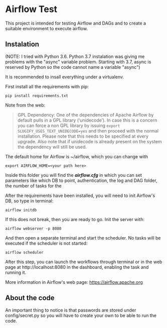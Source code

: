 # Airflow Test

This project is intended for testing Airflow and DAGs and to create a suitable environment to execute airflow.

## Instalation
(NOTE: I tried with Python 3.6. Python 3.7 instalation was giving me problems with the "async" variable problem. Starting with 3.7, async is reserved by Python so the code cannot name a variable "async")

It is recommended to insall everything under a virtualenv.

First install all the requirements with pip:

    pip install requirements.txt

Note from the web:

> GPL Dependency: One of the dependencies of Apache Airflow by default pulls in a GPL library (‘unidecode’). In case this is a concern you can force a non GPL library by issuing `export  SLUGIFY_USES_TEXT_UNIDECODE=yes`  and then proceed with the normal installation. Please note that this needs to be specified at every upgrade. Also note that if  unidecode  is already present on the system the dependency will still be used.

The default home for Airflow is ~/airflow, which you can change with

    export AIRFLOW_HOME=<your path here>
 
Inside this folder you will find the ***airflow.cfg*** in which you can set parameters like which DB to point, authentication, the log and DAG folder, the number of tasks for the 

After the requirements have been installed, you will need to init Airflow's DB, so type in terminal:

    airflow initdb

If this does not break, then you are ready to go. Init the server with:

    airflow webserver -p 8080

And then open a separate terminal and start the scheduler. No tasks will be executed if the scheduler is not started:

    airflow scheduler

After this step, you can launch the workflows through terminal or in the web page at http://localhost:8080 in the dashboard, enabling the task and running it.

More information in Airflow's web page: https://airflow.apache.org

## About the code

An important thing to notice is that passwords are stored under config/secret.py so you will have to create your own to be able to run the code.